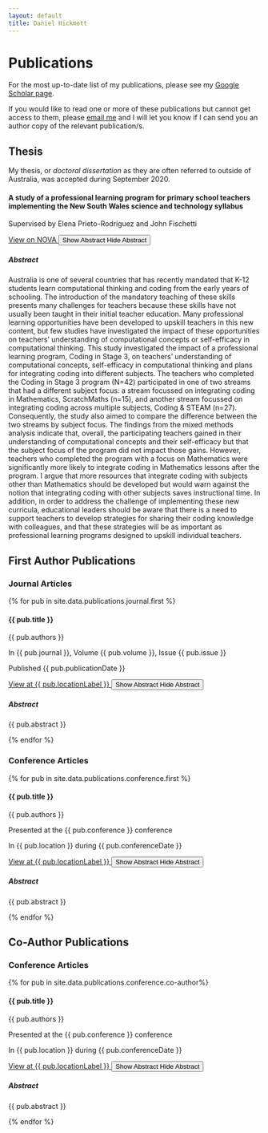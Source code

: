 ```yaml
---
layout: default
title: Daniel Hickmott
---
```


<div class="showcase">
    <h1>Publications</h1>
    <p>
        For the most up-to-date list of my publications, please see my <a href ="https://scholar.google.com.au/citations?user=zEcey6gAAAAJ&hl=en" class="text-info" target="_blank">Google Scholar page</a>.
    </p>
    <p>
     If you would like to read one or more of these publications but cannot get access to them, please <a href="mailto:daniel.hickmott@gmail.com" class="text-info">email me</a> and I will let you know if I can send you an author copy of the relevant publication/s.
    </p>
    <h2>Thesis</h2>
    My thesis, or <i>doctoral dissertation</i> as they are often referred to outside of Australia, was accepted during September 2020.
    <div class="row">
        <div class="col-12">
            <div class="card box-shadow py-2 my-2">
                <div class="card-body">
                    <div class="publication-details">
                        <h4>
                            A study of a professional learning program for primary school teachers implementing the New South Wales science and technology syllabus
                        </h4>
                        <p class="publication-authors">
                            Supervised by Elena Prieto-Rodriguez and John Fischetti
                        </p>
                    </div>
                    <div class="list-item-buttons">
                        <a href="https://hdl.handle.net/1959.13/1417667" class="btn btn-sm btn-info float-right"
                            target="_blank">
                            View on NOVA
                            <i class="fa fa-external-link publication-icon"></i>
                        </a>
                        <button type="button" class="btn btn-sm btn-info float-right collapsed"
                            data-toggle="collapse" data-target="#collapse-abstract-thesis" aria-expanded="false" aria-controls="collapse-abstract-thesis">
                            <span class="if-collapsed">
                                Show Abstract <i class="fa fa-toggle-down publication-icon"></i>
                            </span>
                            <span class="if-not-collapsed">
                                Hide Abstract <i class="fa fa-toggle-up publication-icon"></i>
                            </span>
                        </button>
                    </div>
                    <div class="collapse my-2 py-2" id="collapse-abstract-thesis">
                        <div class="pub-abstract">
                            <h5>Abstract</h5>
                            <p>Australia is one of several countries that has recently mandated that K-12 students learn computational thinking and coding from the early years of schooling. The introduction of the mandatory teaching of these skills presents many challenges for teachers because these skills have not usually been taught in their initial teacher education. Many professional learning opportunities have been developed to upskill teachers in this new content, but few studies have investigated the impact of these opportunities on teachers’ understanding of computational concepts or self-efficacy in computational thinking. This study investigated the impact of a professional learning program, Coding in Stage 3, on teachers’ understanding of computational concepts, self-efficacy in computational thinking and plans for integrating coding into different subjects. The teachers who completed the Coding in Stage 3 program (N=42) participated in one of two streams that had a different subject focus: a stream focussed on integrating coding in Mathematics, ScratchMaths (n=15), and another stream focussed on integrating coding across multiple subjects, Coding & STEAM (n=27). Consequently, the study also aimed to compare the difference between the two streams by subject focus. The findings from the mixed methods analysis indicate that, overall, the participating teachers gained in their understanding of computational concepts and their self-efficacy but that the subject focus of the program did not impact those gains. However, teachers who completed the program with a focus on Mathematics were significantly more likely to integrate coding in Mathematics lessons after the program. I argue that more resources that integrate coding with subjects other than Mathematics should be developed but would warn against the notion that integrating coding with other subjects saves instructional time. In addition, in order to address the challenge of implementing these new curricula, educational leaders should be aware that there is a need to support teachers to develop strategies for sharing their coding knowledge with colleagues, and that these strategies will be as important as professional learning programs designed to upskill individual teachers.</p>
                        </div>
                    </div>
                </div>
            </div>
        </div>
    </div>
    <h2>First Author Publications</h2>
    <h3>Journal Articles</h3>       
    {% for pub in site.data.publications.journal.first %}
    <div class="row">
        <div class="col-12">
            <div class="card box-shadow py-2 my-2">
                <div class="card-body">
                    <div class="publication-details">
                        <h4>{{ pub.title }}</h4>
                        <p class="publication-authors">{{ pub.authors }}</p>
                        <p class="publication-journal">In {{ pub.journal }}, Volume {{ pub.volume }}, Issue {{ pub.issue }}</p>
                        <p class="publication-dates">Published {{ pub.publicationDate }}</p>
                    </div>
                    <div class="list-item-buttons">
                        <a href="{{ pub.locationLink }}" class="btn btn-sm btn-info float-right"
                            target="_blank">
                            View at {{ pub.locationLabel }}
                            <i class="fa fa-external-link publication-icon"></i>
                        </a>
                        <button type="button" class="btn btn-sm btn-info float-right collapsed"
                            data-toggle="collapse" data-target="#collapse-abstract-{{ pub.id }}" aria-expanded="false" aria-controls="collapse-abstract-{{ pub.id }}">
                            <span class="if-collapsed">
                                Show Abstract <i class="fa fa-toggle-down publication-icon"></i>
                            </span>
                            <span class="if-not-collapsed">
                                Hide Abstract <i class="fa fa-toggle-up publication-icon"></i>
                            </span>
                        </button>
                    </div>
                    <div class="collapse my-2 py-2" id="collapse-abstract-{{ pub.id }}">
                        <div class="pub-abstract">
                            <h5>Abstract</h5>
                            <p>{{ pub.abstract }}</p>
                        </div>
                    </div>
                </div>
            </div>
        </div>
    </div>
    {% endfor %}
    <h3>Conference Articles</h3>
    {% for pub in site.data.publications.conference.first %}
    <div class="row">
        <div class="col-12">
            <div class="card box-shadow py-2 my-2">
                <div class="card-body">
                    <div class="publication-details">
                        <h4>{{ pub.title }}</h4>
                        <p class="publication-authors">{{ pub.authors }}</p>
                        <p class="publication-conference">Presented at the {{ pub.conference }} conference</p>
                        <p class="publication-dates">In {{ pub.location }} during {{ pub.conferenceDate }}</p>
                    </div>
                    <div class="list-item-buttons">
                        <a href="{{ pub.locationLink }}" class="btn btn-sm btn-info float-right"
                            target="_blank">
                            View at {{ pub.locationLabel }}
                            <i class="fa fa-external-link publication-icon"></i>
                        </a>
                        <button type="button" class="btn btn-sm btn-info float-right collapsed"
                            data-toggle="collapse" data-target="#collapse-abstract-{{ pub.id }}" aria-expanded="false" aria-controls="collapse-abstract-{{ pub.id }}">
                            <span class="if-collapsed">
                                Show Abstract <i class="fa fa-toggle-down publication-icon"></i>
                            </span>
                            <span class="if-not-collapsed">
                                Hide Abstract <i class="fa fa-toggle-up publication-icon"></i>
                            </span>
                        </button>
                    </div>
                    <div class="collapse my-2 py-2" id="collapse-abstract-{{ pub.id }}">
                        <div class="pub-abstract">
                            <h5>Abstract</h5>
                            <p>{{ pub.abstract }}</p>
                        </div>
                    </div>
                </div>
            </div>
        </div>
    </div>
    {% endfor %}
    <h2>Co-Author Publications</h2>
    <h3>Conference Articles</h3>
    {% for pub in site.data.publications.conference.co-author%}
    <div class="row">
        <div class="col-12">
            <div class="card box-shadow py-2 my-2">
                <div class="card-body">
                    <div class="publication-details">
                        <h4>{{ pub.title }}</h4>
                        <p class="publication-authors">{{ pub.authors }}</p>
                        <p class="publication-conference">Presented at the {{ pub.conference }} conference</p>
                        <p class="publication-dates">In {{ pub.location }} during {{ pub.conferenceDate }}</p>
                    </div>
                    <div class="list-item-buttons">
                        <a href="{{ pub.locationLink }}" class="btn btn-sm btn-info float-right"
                            target="_blank">
                            View at {{ pub.locationLabel }}
                            <i class="fa fa-external-link publication-icon"></i>
                        </a>
                        <button type="button" class="btn btn-sm btn-info float-right collapsed"
                            data-toggle="collapse" data-target="#collapse-abstract-{{ pub.id }}" aria-expanded="false" aria-controls="collapse-abstract-{{ pub.id }}">
                            <span class="if-collapsed">
                                Show Abstract <i class="fa fa-toggle-down publication-icon"></i>
                            </span>
                            <span class="if-not-collapsed">
                                Hide Abstract <i class="fa fa-toggle-up publication-icon"></i>
                            </span>
                        </button>
                    </div>
                    <div class="collapse my-2 py-2" id="collapse-abstract-{{ pub.id }}">
                        <div class="pub-abstract">
                            <h5>Abstract</h5>
                            <p>{{ pub.abstract }}</p>
                        </div>
                    </div>
                </div>
            </div>
        </div>
    </div>
    {% endfor %}
</div>